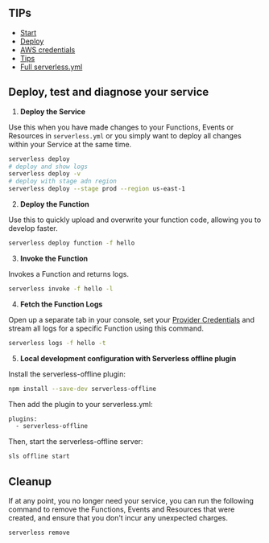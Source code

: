 ## TIPs

- [Start](https://serverless.com/framework/docs/providers/aws/guide/quick-start/)
- [Deploy](https://serverless.com/framework/docs/providers/aws/guide/deploying/)
- [AWS credentials](https://serverless.com/framework/docs/providers/aws/guide/credentials/)
- [Tips](https://serverless.com/framework/docs/providers/aws/guide/workflow/)
- [Full serverless.yml](https://serverless.com/framework/docs/providers/aws/guide/serverless.yml/)

## Deploy, test and diagnose your service

1. **Deploy the Service**

Use this when you have made changes to your Functions, Events or Resources in `serverless.yml` or you simply want to deploy all changes within your Service at the same time.

```bash
serverless deploy
# deploy and show logs
serverless deploy -v
# deploy with stage adn region
serverless deploy --stage prod --region us-east-1
```

2. **Deploy the Function**

Use this to quickly upload and overwrite your function code, allowing you to develop faster.

```bash
serverless deploy function -f hello
```

3. **Invoke the Function**

Invokes a Function and returns logs.

```bash
serverless invoke -f hello -l
```

4. **Fetch the Function Logs**

Open up a separate tab in your console, set your [Provider Credentials](./credentials.md) and stream all logs for a specific Function using this command.

```bash
serverless logs -f hello -t
```

5. **Local development configuration with Serverless offline plugin**

Install the serverless-offline plugin:

```bash
npm install --save-dev serverless-offline
```

Then add the plugin to your serverless.yml:

```bash
plugins:
  - serverless-offline
```

Then, start the serverless-offline server:

```bash
sls offline start
```

## Cleanup

If at any point, you no longer need your service, you can run the following command to remove the Functions, Events and Resources that were created, and ensure that you don't incur any unexpected charges.

```bash
serverless remove
```
